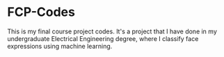 # FCP-Codes
This is my final course project codes. It's a project that I have done in my undergraduate Electrical Engineering degree, where I classify face expressions using machine learning.
